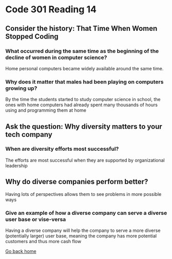 # Code 301 Reading 14

## Consider the history: That Time When Women Stopped Coding

### What occurred during the same time as the beginning of the decline of women in computer science?

Home personal computers became widely available around the same time.

### Why does it matter that males had been playing on computers growing up?

By the time the students started to study computer science in school, the ones with home computers had already spent many thousands of hours using and programming them at home

## Ask the question: Why diversity matters to your tech company

### When are diversity efforts most successful?

The efforts are most successful when they are supported by organizational leadership

## Why do diverse companies perform better?

Having lots of perspectives allows them to see problems in more possible ways

### Give an example of how a diverse company can serve a diverse user base or vise-versa

Having a diverse company will help the company to serve a more diverse (potentially larger) user base, meaning the company has more potential customers and thus more cash flow

[Go back home](/reading-notes/)
